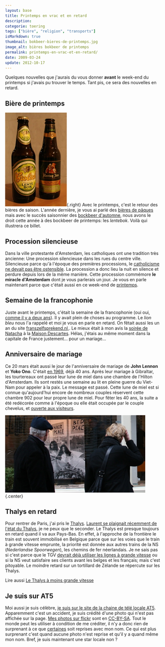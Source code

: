 ```yaml
---
layout: base
title: Printemps en vrac et en retard
description: 
categorie: toering
tags: ["bière", "religion", "transports"]
isMarkdown: true
thumbnail: bokbeer-bieres-de-printemps.jpg
image_alt: bières bokbeer de printemps
permalink: printemps-en-vrac-et-en-retard/
date: 2009-03-24
update: 2012-10-17
---
```




Quelques nouvelles que j'aurais du vous donner **avant** le week-end du printemps si j'avais pu trouver le temps. Tant pis, ce sera des nouvelles en retard.

## Bière de printemps
![bières bokbeer de printemps](bokbeer-bieres-de-printemps.jpg){.right}
Avec le printemps, c'est le retour des bières de saison. L'année dernière, je vous ai parlé des [bières de pâques](/les-bieres-de-paques) mais avec le succès saisonnier des [bockbeer d'automne](/la-herfst-bokbier-biere-d-automne), nous avons le droit cette année à des bockbeer de printemps: les *lentebok*. Voilà qui illustrera ce billet.

## Procession silencieuse
Dans la ville protestante d'Amsterdam, les catholiques ont une tradition très ancienne: Une procession silencieuse dans les rues du centre ville. Silencieuse parce qu'à l'époque des premières processions, le [catholicisme ne devait pas être ostensible](/catholiques-et-protestants). La procession a donc lieu la nuit en silence et perdure depuis lors de la même manière. Cette procession commémore **le miracle d'Amsterdam** dont je vous parlerais un jour. Je vous en parle maintenant parce que c'était aussi en ce week-end de [printemps](/lente-printemps).

## Semaine de la francophonie
Juste avant le printemps, c'était la semaine de la francophonie (oui oui, [comme il y a deux ans](/les-mots-migrateurs)). Il y avait plein de choses au programme. Le *lion bleu* nous l'a rappelé et moi je vous en parle en retard. On fêtait aussi les un an du site [franszelfsprekend.nl,](http://www.franszelfsprekend.nl/). Le mieux était à mon avis la [soirée de Natacha](http://www.oh-la-la.nl/?p=408) à la [Maison Descartes](http://www.maisondescartes.com/site/). Hélas, j'étais au même moment dans la capitale de France justement... pour un mariage...

## Anniversaire de mariage
Ce 20 mars était aussi le jour de l'anniversaire de mariage de **John Lennon** et **Yoko Ono**. C'était [en 1969](http://www.cyberpresse.ca/arts/musique/200903/20/01-838776-au-lit-avec-yoko-ono.php), déjà 40 ans. Après leur mariage à Gibraltar, les tourtereaux ont passé leur lune de miel dans une chambre de l'Hilton d'Amsterdam. Ils sont restés une semaine au lit en pleine guerre du Viet-Nam pour appeler à la paix. Le message est passé. Cette lune de miel est si connue qu'aujourd'hui encore de nombreux couples réservent cette chambre 902 pour leur propre lune de miel. Pour fêter les 40 ans, la suite a été redécorée comme à l'époque ou elle était occupée par le couple chevelus, et [ouverte aux visiteurs](http://fr.news.launch.yahoo.com/dyna/article.html?a=/20032009/202/la-chambre-ou-john-lennon-appelait-la-paix-amsterdam-ouverte.html&e=l_news).

![Jonh Lennon et Yoko Ono](hair-peace-bed-peace.jpg){.center}

## Thalys en retard
Pour rentrer de Paris, j'ai pris le [Thalys](/un-thalys-peut-en-cacher-un-autre). [Laurent se plaignait récemment de l'état du Thalys](http://kreukreuscopie.blogspot.com/2009/03/voyager-oldschool.html), je ne peux que le seconder. Le Thalys est presque toujours en retard quand il va aux Pays-Bas. En effet, à l'approche de la frontière le train est souvent immobilisé en Belgique parce que sur les voies que le train à grande vitesse emprunte, la priorité est donnée aux autres trains de la NS (*Nederlandse Spoorwegen*), les chemins de fer néerlandais. Je ne sais pas si c'est parce que le TGV [devrait déjà utiliser les lignes à grande vitesse](/des-travaux-qui-n-en-finissent-pas-encore) ou si la NS veut satisfaire ses clients avant les belges et les français; mais c'est pitoyable. Le moindre retard sur un tortillard de Zélande se répercute sur les Thalys.

Lire aussi [Le Thalys à moins grande vitesse](/le-thalys-a-moins-grande-vitesse)

## Je suis sur AT5
Moi aussi je suis célèbre, [je suis sur le site de la chaine de télé locale AT5](http://www.at5.nl/artikelen/8097/ook-keerzijde-aan-groeiend-toerisme). Apparemment c'est un accident, je suis crédité d'une photo qui n'est pas affichée sur la page. [Mes photos sur flickr](http://www.flickr.com/photos/13274211@N00/) sont en [CC-BY-SA](http://creativecommons.org/licenses/by-sa/2.0/deed.fr). Tout le monde peut les utiliser à condition de me créditer, il n'y a donc rien de surprenant à ce que [certaines](/les-velos-en-couleur-2) soit reprises avec mon nom. Ce qui est plus surprenant c'est quand aucune photo n'est reprise et qu'il y a quand même mon nom. Bref, je suis maintenant une star locale non ?

<!-- post notes:
http://www.flickr.com/photos/pietschreuders/3256979673/sizes/l/
http://www.hilton.com/en/hi/hotels/specials_detail_popup.jhtml?ctyhocn=AMSHITW&promoId=134750001&cid=OM,HI,HIgivepeaceachance,BannerHHP 
http://www.blurb.com/books/570520
--->
